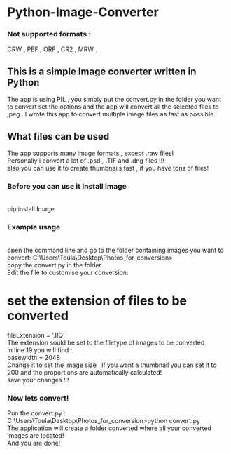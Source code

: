 # Python-Image-Converter

### Not supported formats :
CRW , PEF , ORF , CR2 , MRW .
## This is a simple Image converter written in Python
The app is using PIL , you simply put the convert.py in the folder you want to convert set the options 
and the app will convert all the selected files to jpeg . I wrote this app to convert multiple image files
as fast as possible.
## What files can be used
The app supports many image formats , except .raw files! </br>
Personally i convert a lot of .psd , .TIF and .dng files !!! </br>
also you can use it to create thumbnails fast , if you have tons of files!
### Before you can use it Install Image

</br> pip install Image 

### Example usage

</br> open the command line and go to the folder containing images you want to convert:
C:\Users\Toula\Desktop\Photos_for_conversion> </br>
copy the convert.py in the folder </br>
Edit the file to customise your conversion: </br>
# set the extension of files to be converted 
fileExtension = '.IIQ' </br>
The extension sould be set to the filetype of images to be converted </br>
in line 19 you will find : </br>
basewidth = 2048 </br>
Change it to set the image size ,
if you want a thumbnail you can set it to 200 and the proportions are automatically calculated!</br>
save your changes !!!


### Now lets convert!
Run the convert.py :  </br>
C:\Users\Toula\Desktop\Photos_for_conversion>python convert.py </br>
The application will create a folder converted where all your converted images are located!
</br>
And you are done! 


